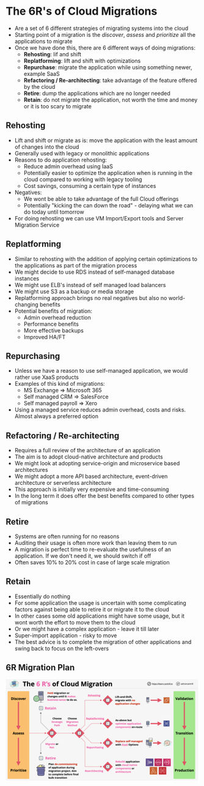 # The 6R's of Cloud Migrations

- Are a set of 6 different strategies of migrating systems into the cloud
- Starting point of a migration is the *discover*, *assess* and *prioritize* all the applications to migrate
- Once we have done this, there are 6 different ways of doing migrations:
    - **Rehosting**: lif and shift
    - **Replatforming**: lift and shift with optimizations
    - **Repurchase**: migrate the application while using something newer, example SaaS
    - **Refactoring / Re-architecting**: take advantage of the feature offered by the cloud
    - **Retire**: dump the applications which are no longer needed
    - **Retain**: do not migrate the application, not worth the time and money or it is too scary to migrate

## Rehosting

- Lift and shift or migrate as is: move the application with the least amount of changes into the cloud
- Generally used with legacy or monolithic applications
- Reasons to do application rehosting:
    - Reduce admin overhead using IaaS
    - Potentially easier to optimize the application when is running in the cloud compared to working with legacy tooling
    - Cost savings, consuming a certain type of instances
- Negatives:
    - We wont be able to take advantage of the full Cloud offerings
    - Potentially "kicking the can down the road" - delaying what we can do today until tomorrow
- For doing rehosting we can use VM Import/Export tools and Server Migration Service

## Replatforming

- Similar to rehosting with the addition of applying certain optimizations to the applications as part of the migration process
- We might decide to use RDS instead of self-managed database instances
- We might use ELB's instead of self managed load balancers
- We might use S3 as a backup or media storage
- Replatforming approach brings no real negatives but also no world-changing benefits
- Potential benefits of migration:
    - Admin overhead reduction
    - Performance benefits
    - More effective backups
    - Improved HA/FT

## Repurchasing

- Unless we have a reason to use self-managed application, we would rather use XaaS products
- Examples of this kind of migrations:
    - MS Exchange => Microsoft 365
    - Self managed CRM => SalesForce
    - Self managed payroll => Xero
- Using a managed service reduces admin overhead, costs and risks. Almost always a preferred option

## Refactoring / Re-architecting

- Requires a full review of the architecture of an application
- The aim is to adopt cloud-native architecture and products
- We might look at adopting service-origin and microservice based architectures
- We might adopt a more API based architecture, event-driven architecture or serverless architecture
- This approach is initially very expensive and time-consuming
- In the long term it does offer the best benefits compared to other types of migrations

## Retire

- Systems are often running for no reasons
- Auditing their usage is often more work than leaving them to run
- A migration is perfect time to re-evaluate the usefulness of an application. If we don't need it, we should switch if off
- Often saves 10% to 20% cost in case of large scale migration

## Retain

- Essentially do nothing
- For some application the usage is uncertain with some complicating factors against being able to retire it or migrate it to the cloud
- In other cases some old applications might have some usage, but it wont worth the effort to move them to the cloud
- Or we might have a complex application - leave it till later
- Super-import application - risky to move
- The best advice is to complete the migration of other applications and swing back to focus on the left-overs

## 6R Migration Plan

![Migration Plan](images/6RsOfMigration.png)


